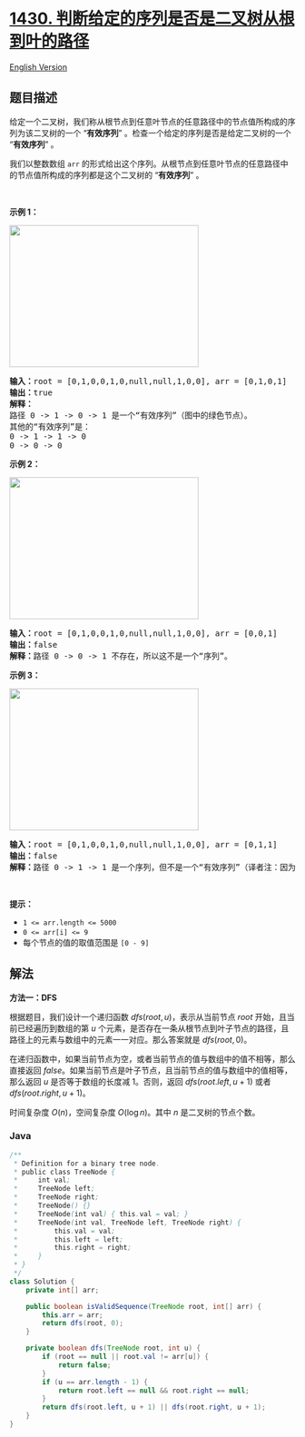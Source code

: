 # [1430. 判断给定的序列是否是二叉树从根到叶的路径](https://leetcode.cn/problems/check-if-a-string-is-a-valid-sequence-from-root-to-leaves-path-in-a-binary-tree)

[English Version](/solution/1400-1499/1430.Check%20If%20a%20String%20Is%20a%20Valid%20Sequence%20from%20Root%20to%20Leaves%20Path%20in%20a%20Binary%20Tree/README_EN.md)

## 题目描述

<!-- 这里写题目描述 -->

<p>给定一个二叉树，我们称从根节点到任意叶节点的任意路径中的节点值所构成的序列为该二叉树的一个 &ldquo;<strong>有效序列</strong>&rdquo; 。检查一个给定的序列是否是给定二叉树的一个 &ldquo;<strong>有效序列</strong>&rdquo; 。</p>

<p>我们以整数数组 <code>arr</code> 的形式给出这个序列。从根节点到任意叶节点的任意路径中的节点值所构成的序列都是这个二叉树的 &ldquo;<strong>有效序列</strong>&rdquo; 。</p>

<p>&nbsp;</p>

<p><strong>示例 1：</strong></p>

<p><strong><img alt="" src="https://fastly.jsdelivr.net/gh/doocs/leetcode@main/solution/1400-1499/1430.Check%20If%20a%20String%20Is%20a%20Valid%20Sequence%20from%20Root%20to%20Leaves%20Path%20in%20a%20Binary%20Tree/images/leetcode_testcase_1.png" style="height:250px; width:333px" /></strong></p>

<pre>
<strong>输入：</strong>root = [0,1,0,0,1,0,null,null,1,0,0], arr = [0,1,0,1]
<strong>输出：</strong>true
<strong>解释：
</strong>路径 0 -&gt; 1 -&gt; 0 -&gt; 1 是一个&ldquo;有效序列&rdquo;（图中的绿色节点）。
其他的&ldquo;有效序列&rdquo;是：
0 -&gt; 1 -&gt; 1 -&gt; 0 
0 -&gt; 0 -&gt; 0
</pre>

<p><strong>示例 2：</strong></p>

<p><strong><img alt="" src="https://fastly.jsdelivr.net/gh/doocs/leetcode@main/solution/1400-1499/1430.Check%20If%20a%20String%20Is%20a%20Valid%20Sequence%20from%20Root%20to%20Leaves%20Path%20in%20a%20Binary%20Tree/images/leetcode_testcase_2.png" style="height:250px; width:333px" /></strong></p>

<pre>
<strong>输入：</strong>root = [0,1,0,0,1,0,null,null,1,0,0], arr = [0,0,1]
<strong>输出：</strong>false 
<strong>解释：</strong>路径 0 -&gt; 0 -&gt; 1 不存在，所以这不是一个&ldquo;序列&rdquo;。
</pre>

<p><strong>示例 3：</strong></p>

<p><strong><img alt="" src="https://fastly.jsdelivr.net/gh/doocs/leetcode@main/solution/1400-1499/1430.Check%20If%20a%20String%20Is%20a%20Valid%20Sequence%20from%20Root%20to%20Leaves%20Path%20in%20a%20Binary%20Tree/images/leetcode_testcase_3.png" style="height:250px; width:333px" /></strong></p>

<pre>
<strong>输入：</strong>root = [0,1,0,0,1,0,null,null,1,0,0], arr = [0,1,1]
<strong>输出：</strong>false
<strong>解释：</strong>路径 0 -&gt; 1 -&gt; 1 是一个序列，但不是一个&ldquo;有效序列&rdquo;（译者注：因为序列的终点不是叶节点）。
</pre>

<p>&nbsp;</p>

<p><strong>提示：</strong></p>

<ul>
	<li><code>1 &lt;= arr.length &lt;= 5000</code></li>
	<li><code>0 &lt;= arr[i] &lt;= 9</code></li>
	<li>每个节点的值的取值范围是 <code>[0 - 9]</code></li>
</ul>

## 解法

**方法一：DFS**

根据题目，我们设计一个递归函数 $dfs(root, u)$，表示从当前节点 $root$ 开始，且当前已经遍历到数组的第 $u$ 个元素，是否存在一条从根节点到叶子节点的路径，且路径上的元素与数组中的元素一一对应。那么答案就是 $dfs(root, 0)$。

在递归函数中，如果当前节点为空，或者当前节点的值与数组中的值不相等，那么直接返回 $false$。如果当前节点是叶子节点，且当前节点的值与数组中的值相等，那么返回 $u$ 是否等于数组的长度减 $1$。否则，返回 $dfs(root.left, u + 1)$ 或者 $dfs(root.right, u + 1)$。

时间复杂度 $O(n)$，空间复杂度 $O(\log n)$。其中 $n$ 是二叉树的节点个数。

### **Java**

```java
/**
 * Definition for a binary tree node.
 * public class TreeNode {
 *     int val;
 *     TreeNode left;
 *     TreeNode right;
 *     TreeNode() {}
 *     TreeNode(int val) { this.val = val; }
 *     TreeNode(int val, TreeNode left, TreeNode right) {
 *         this.val = val;
 *         this.left = left;
 *         this.right = right;
 *     }
 * }
 */
class Solution {
    private int[] arr;

    public boolean isValidSequence(TreeNode root, int[] arr) {
        this.arr = arr;
        return dfs(root, 0);
    }

    private boolean dfs(TreeNode root, int u) {
        if (root == null || root.val != arr[u]) {
            return false;
        }
        if (u == arr.length - 1) {
            return root.left == null && root.right == null;
        }
        return dfs(root.left, u + 1) || dfs(root.right, u + 1);
    }
}
```
